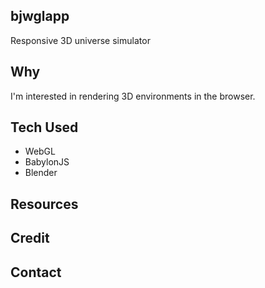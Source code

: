 ## bjwglapp
Responsive 3D universe simulator

## Why

I'm interested in rendering 3D environments in the browser.

## Tech Used

* WebGL
* BabylonJS
* Blender

## Resources

## Credit

## Contact

